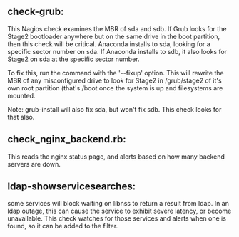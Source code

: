 check-grub:
-----------
This Nagios check examines the MBR of sda
 and sdb. If Grub looks for the Stage2 bootloader
anywhere but on the same drive in the boot
partition, then this check will be critical.
Anaconda installs to sda, looking for a specific
sector number on sda.  If Anaconda installs
to sdb, it also looks for Stage2 on sda at the
specific sector number.

To fix this, run the command with the '--fixup'
option. This will rewrite the MBR of any
misconfigured drive to look for Stage2 in /grub/stage2
of it's own root partition (that's /boot once the system
is up and filesystems are mounted.

 Note: grub-install will also fix sda, but won't fix sdb.
       This check looks for that also.

check_nginx_backend.rb:
-----------------------
This reads the nginx status page, and alerts based on how
many backend servers are down.

ldap-showservicesearches:
-------------------------
some services will block waiting on libnss to return a result
from ldap. In an ldap outage, this can cause the service to 
exhibit severe latency, or become unavailable.  This check
watches for those services and alerts when one is found, so
it can be added to the filter.
